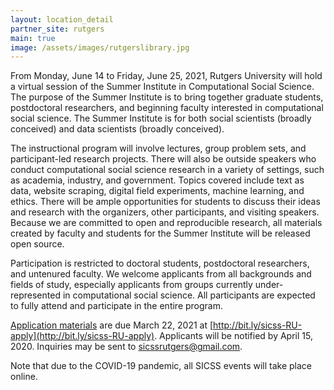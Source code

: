 ```yaml
---
layout: location_detail
partner_site: rutgers
main: true
image: /assets/images/rutgerslibrary.jpg
---
```


From Monday, June 14 to Friday, June 25, 2021, Rutgers University will hold a virtual session of the Summer Institute in Computational Social Science. The purpose of the Summer Institute is to bring together graduate students, postdoctoral researchers, and beginning faculty interested in computational social science. The Summer Institute is for both social scientists (broadly conceived) and data scientists (broadly conceived).

The instructional program will involve lectures, group problem sets, and participant-led research projects. There will also be outside speakers who conduct computational social science research in a variety of settings, such as academia, industry, and government. Topics covered include text as data, website scraping, digital field experiments, machine learning, and ethics. There will be ample opportunities for students to discuss their ideas and research with the organizers, other participants, and visiting speakers. Because we are committed to open and reproducible research, all materials created by faculty and students for the Summer Institute will be released open source.

Participation is restricted to doctoral students, postdoctoral researchers, and untenured faculty. We welcome applicants from all backgrounds and fields of study, especially applicants from groups currently under-represented in computational social science. All participants are expected to fully attend and participate in the entire program.

[Application materials](https://compsocialscience.github.io/summer-institute/2021/rutgers/apply) are due March 22, 2021 at [http://bit.ly/sicss-RU-apply](http://bit.ly/sicss-RU-apply). Applicants will be notified by April 15, 2020. Inquiries may be sent to sicssrutgers@gmail.com. 

Note that due to the COVID-19 pandemic, all SICSS events will take place online.

